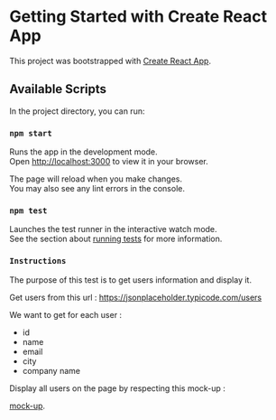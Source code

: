 # Getting Started with Create React App

This project was bootstrapped with [Create React App](https://github.com/facebook/create-react-app).

## Available Scripts

In the project directory, you can run:

### `npm start`

Runs the app in the development mode.\
Open [http://localhost:3000](http://localhost:3000) to view it in your browser.

The page will reload when you make changes.\
You may also see any lint errors in the console.

### `npm test`

Launches the test runner in the interactive watch mode.\
See the section about [running tests](https://facebook.github.io/create-react-app/docs/running-tests) for more information.

### `Instructions`

The purpose of this test is to get users information and display it.

Get users from this url : https://jsonplaceholder.typicode.com/users

We want to get for each user :

- id
- name
- email
- city
- company name

Display all users on the page by respecting this mock-up : 

[mock-up](https://imgur.com/a/jUQ48Et "mock-up").